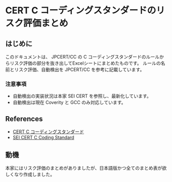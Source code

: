 # CERT C コーディングスタンダードのリスク評価まとめ

## はじめに

このドキュメントは、 JPCERT/CC の C コーディングスタンダードのルールからリスク評価の部分を抜き出してExcelシートにまとめたものです。
ルールの名前とリスク評価、自動検出を JPCERT/CC を参考に記載しています。

### 注意事項

- 自動検出の実装状況は本家 SEI CERT を参照し、最新化しています。
- 自動検出は現在 Coverity と GCC のみ対応しています。

## References

- [CERT C コーディングスタンダード](https://www.jpcert.or.jp/sc-rules/)
- [SEI CERT C Coding Standard](https://wiki.sei.cmu.edu/confluence/display/c/SEI+CERT+C+Coding+Standard)

## 動機

本家にはリスク評価のまとめがありましたが、日本語版かつ全てのまとめ表が欲しくなり作成しました。
